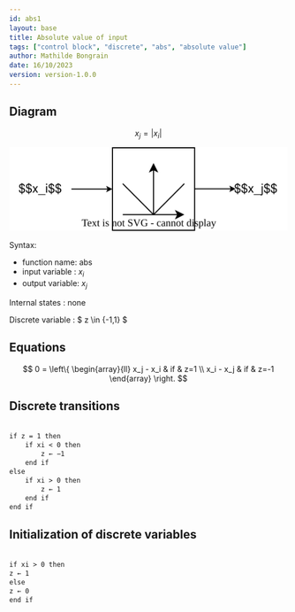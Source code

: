 ```yaml
---
id: abs1
layout: base
title: Absolute value of input
tags: ["control block", "discrete", "abs", "absolute value"]
author: Mathilde Bongrain
date: 16/10/2023
version: version-1.0.0
---
```

## Diagram

$$  x_j = |x_i | $$

![absDiagram](absDiagram.svg)

Syntax:  

- function name: abs
- input variable : $x_i$
- output variable: $x_j$


Internal states : none

Discrete variable : $ z \in \{-1,1\} $

## Equations

$$
0 = \left\{
    \begin{array}{ll}
        x_j - x_i & if & z=1 \\
        x_i - x_j & if & z=-1
    \end{array}
\right.
$$

## Discrete transitions

```

if z = 1 then
    if xi < 0 then
        z ← −1
    end if
else
    if xi > 0 then
        z ← 1
    end if
end if
```

## Initialization of discrete variables

```

if xi > 0 then
z ← 1
else
z ← 0
end if
```
